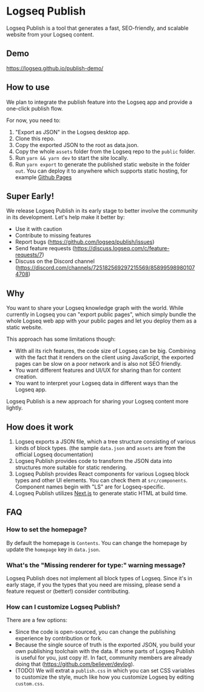 # Logseq Publish

Logseq Publish is a tool that generates a fast, SEO-friendly, and scalable website from your Logseq content.

## Demo

https://logseq.github.io/publish-demo/

## How to use

We plan to integrate the publish feature into the Logseq app and provide a one-click publish flow.

For now, you need to:

1. "Export as JSON" in the Logseq desktop app.
2. Clone this repo.
3. Copy the exported JSON to the root as data.json.
4. Copy the whole `assets` folder from the Logseq repo to the `public` folder.
5. Run `yarn && yarn dev` to start the site locally.
6. Run `yarn export` to generate the published static website in the folder `out`. You can deploy it to anywhere which supports static hosting, for example [Github Pages](https://guides.github.com/features/pages/)

## Super Early!

We release Logseq Publish in its early stage to better involve the community in its development. Let's help make it better by:

- Use it with caution
- Contribute to missing features
- Report bugs (https://github.com/logseq/publish/issues)
- Send feature requests (https://discuss.logseq.com/c/feature-requests/7)
- Discuss on the Discord channel (https://discord.com/channels/725182569297215569/858995989801074708)

## Why

You want to share your Logseq knowledge graph with the world. While currently in Logseq you can "export public pages", which simply bundle the whole Logseq web app with your public pages and let you deploy them as a static website.

This approach has some limitations though:

- With all its rich features, the code size of Logseq can be big. Combining with the fact that it renders on the client using JavaScript, the exported pages can be slow on a poor network and is also not SEO friendly.
- You want different features and UI/UX for sharing than for content creation.
- You want to interpret your Logseq data in different ways than the Logseq app.

Logseq Publish is a new approach for sharing your Logseq content more lightly.

## How does it work

1. Logseq exports a JSON file, which a tree structure consisting of various kinds of block types. (the sample `data.json` and `assets` are from the official Logseq documentation)
2. Logseq Publish provides code to transform the JSON data into structures more suitable for static rendering.
3. Logseq Publish provides React components for various Logseq block types and other UI elements. You can check them at `src/components`. Component names begin with "LS" are for Logseq-specific.
4. Logseq Publish utilizes [Next.js](https://nextjs.org/) to generate static HTML at build time.

## FAQ

### How to set the homepage?

By default the homepage is `Contents`. You can change the homepage by update the `homepage` key in `data.json`.

### What's the "Missing renderer for type:" warning message?

Logseq Publish does not implement all block types of Logseq. Since it's in early stage, if you the types that you need are missing, please send a feature request or (better!) consider contributing.

### How can I customize Logseq Publish?

There are a few options:

- Since the code is open-sourced, you can change the publishing experience by contribution or fork.
- Because the single source of truth is the exported JSON, you build your own publishing toolchain with the data. If some parts of Logseq Publish is useful for you, just copy it!. In fact, community members are already doing that (https://github.com/believer/devlog).
- (TODO) We will extrat a `publish.css` in which you can set CSS variables to customize the style, much like how you customize Logseq by editing `custom.css`.
